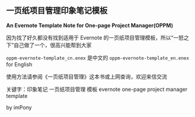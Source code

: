 ## 一页纸项目管理印象笔记模板
__An Evernote Template Note for One-page Project Manager(OPPM)__

因为找了好久都没有找到适用于 Evernote 的一页纸项目管理模板，所以“一怒之下”自己做了一个，很高兴能帮到大家

`oppm-evernote-template_cn.enex` 是中文的
`oppm-evernote-template_en.enex` for English

使用方法请参阅《一页纸项目管理》这本书或上网查询，欢迎来信交流

关键字：印象笔记 一页纸项目管理 模板 evernote one-page project manager template

by imPony